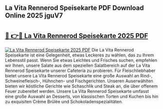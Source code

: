 ## La Vita Rennerod Speisekarte PDF Download Online 2025 jguV7

# <h2><a href="http://gccutt3.nevu.top/?p=La+Vita+Rennerod+Speisekarte">🔗 👉🔴 La Vita Rennerod Speisekarte 2025 PDF</a></h2>

[![La Vita Rennerod Speisekarte 2025 PDF](https://i.imgur.com/dBaPXMq.png)](http://gccutt3.nevu.top/?p=La+Vita+Rennerod+Speisekarte)
Die La Vita Rennerod Speisekarte ist eine Gelegenheit, etwas Leckeres zu wählen, das zu Ihrem Lebensstil passt. Wenn Sie etwas Leichtes und Frisches suchen, empfehlen wir Ihnen, unsere Salate aus dem speziellen Salatbereich auf der La Vita Rennerod Speisekarte unserer Cafeteria zu probieren. Für Fleischliebhaber bietet unsere La Vita Rennerod Speisekarte eine große Auswahl an Rind-, Schweinefleisch-, Hühnchen- und Fischgerichten. Unseren Auserwählten bieten wir köstliche Gerichte wie Schaschlik und Steak an, die über offenem Feuer zubereitet werden. Unsere La Vita Rennerod Speisekarte umfasst eine große Auswahl an Desserts, von klassischen Torten und Kuchen bis hin zu exquisiten Crème Brûlée und Schokoladenspezialitäten.
